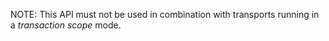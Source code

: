 NOTE: This API must not be used in combination with transports running in a *transaction scope* mode.

